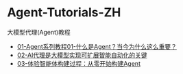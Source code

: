 # Agent-Tutorials-ZH
大模型代理(Agent)教程

- [01-Agent系列教程01-什么是Agent？当今为什么这么重要？](01-Agent%E7%B3%BB%E5%88%97%E6%95%99%E7%A8%8B01-%E4%BB%80%E4%B9%88%E6%98%AFAgent%EF%BC%9F%E5%BD%93%E4%BB%8A%E4%B8%BA%E4%BB%80%E4%B9%88%E8%BF%99%E4%B9%88%E9%87%8D%E8%A6%81%EF%BC%9F.md)
- [02-AI代理是大模型实现可扩展智能自动化的关键](https://mp.weixin.qq.com/s/m1NWQmXEURA-Lv_r8ELlzA)
- [03-体验智能体构建过程：从零开始构建Agent](https://mp.weixin.qq.com/s/OgrBGKE2VA6iBj5Du1odEA)